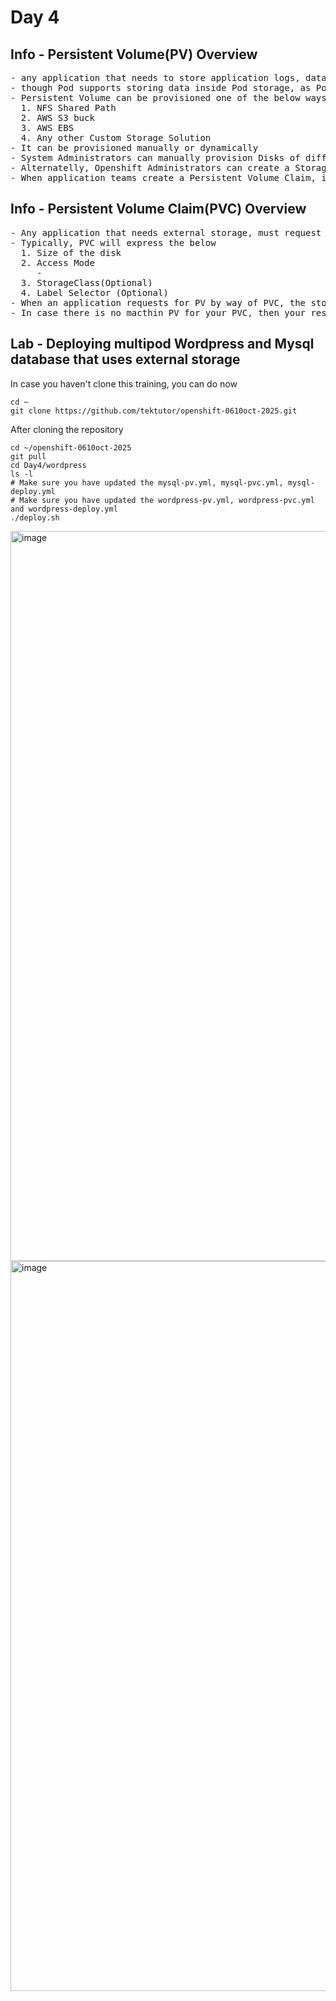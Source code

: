 # Day 4

## Info - Persistent Volume(PV) Overview
<pre>
- any application that needs to store application logs, data, etc., must be used an external storage
- though Pod supports storing data inside Pod storage, as Pods are considered temporary resources, storing data inside Pod storage is considered a bad practice
- Persistent Volume can be provisioned one of the below ways
  1. NFS Shared Path
  2. AWS S3 buck
  3. AWS EBS
  4. Any other Custom Storage Solution
- It can be provisioned manually or dynamically
- System Administrators can manually provision Disks of different size and access for variaour teams as per their project requirement
- Alternatelly, Openshift Administrators can create a StorageClass for NFS/AWS S3 Bucket, etc. which will provision the required Persistent Volume dynamically on demand
- When application teams create a Persistent Volume Claim, in case your openshift cluster supports a corresponding storage class it will automatically provision such a disk (PV) and let the application claim and use it
</pre>

## Info - Persistent Volume Claim(PVC) Overview
<pre>
- Any application that needs external storage, must request for such external storage by creating a Persistent Volume Claim
- Typically, PVC will express the below
  1. Size of the disk
  2. Access Mode
     - 
  3. StorageClass(Optional)
  4. Label Selector (Optional)
- When an application requests for PV by way of PVC, the storage controller in Openshift will scan the openshift cluster looking for a matching PV, if it finds a matching PV, it will let your application claim and use it
- In case there is no macthin PV for your PVC, then your respestive Pod will be in Pending until it gets a matching PV.
</pre>

## Lab - Deploying multipod Wordpress and Mysql database that uses external storage
In case you haven't clone this training, you can do now
```
cd ~
git clone https://github.com/tektutor/openshift-0610oct-2025.git
```

After cloning the repository
```
cd ~/openshift-0610oct-2025
git pull
cd Day4/wordpress
ls -l
# Make sure you have updated the mysql-pv.yml, mysql-pvc.yml, mysql-deploy.yml
# Make sure you have updated the wordpress-pv.yml, wordpress-pvc.yml and wordpress-deploy.yml
./deploy.sh
```

<img width="1920" height="1168" alt="image" src="https://github.com/user-attachments/assets/9cac90a9-c6ba-4be0-9714-0ed596735819" />
<img width="1920" height="1168" alt="image" src="https://github.com/user-attachments/assets/844336a1-9235-49ed-84f8-52fdb5704455" />
